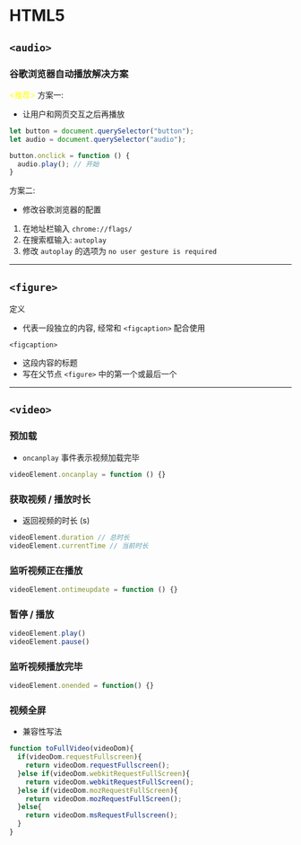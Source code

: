 # HTML5



## `<audio>`




### 谷歌浏览器自动播放解决方案



<span style="color: yellow;"><推荐></span> 方案一:

- 让用户和网页交互之后再播放

```js
let button = document.querySelector("button");
let audio = document.querySelector("audio");

button.onclick = function () {
  audio.play(); // 开始
}
```





方案二:

- 修改谷歌浏览器的配置

1. 在地址栏输入 `chrome://flags/`
2. 在搜索框输入: `autoplay`
3. 修改 `autoplay` 的选项为 `no user gesture is required`

---

## `<figure>`



定义

- 代表一段独立的内容, 经常和 `<figcaption>` 配合使用



`<figcaption>`

- 这段内容的标题
- 写在父节点 `<figure>` 中的第一个或最后一个



---

## `<video>`



### 预加载

- `oncanplay` 事件表示视频加载完毕

```js
videoElement.oncanplay = function () {}
```



### 获取视频 / 播放时长

- 返回视频的时长 (s)

```js
videoElement.duration // 总时长
videoElement.currentTime // 当前时长
```



### 监听视频正在播放

```js
videoElement.ontimeupdate = function () {}
```



### 暂停 / 播放

```js
videoElement.play()
videoElement.pause()
```



### 监听视频播放完毕

```js
videoElement.onended = function() {}
```



### 视频全屏

- 兼容性写法

```js
function toFullVideo(videoDom){
  if(videoDom.requestFullscreen){
    return videoDom.requestFullscreen();
  }else if(videoDom.webkitRequestFullScreen){
    return videoDom.webkitRequestFullScreen();
  }else if(videoDom.mozRequestFullScreen){
    return videoDom.mozRequestFullScreen();
  }else{
    return videoDom.msRequestFullscreen();
  }
}
```

